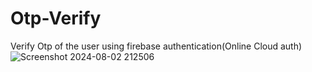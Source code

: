 # Otp-Verify
Verify Otp of the user using firebase authentication(Online Cloud auth)
![Screenshot 2024-08-02 212506](https://github.com/user-attachments/assets/78a16405-332a-439c-9ed2-c6f5f4cc0fff)
